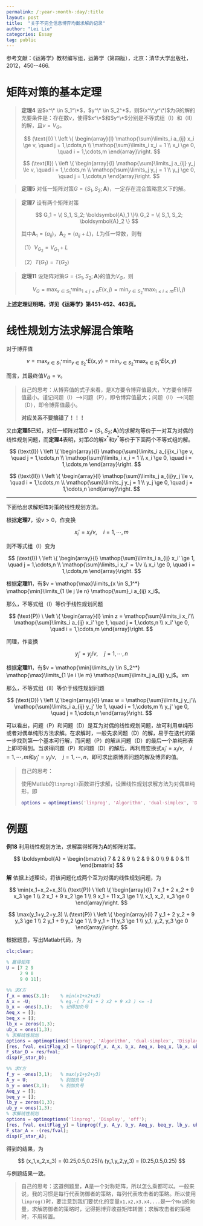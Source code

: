 ```yaml
---
permalink: /:year-:month-:day/:title
layout: post
title:  "关于不完全信息博弈均衡求解的记录"
author: "Lei Lie"
categories: Essay
tag: public 
---
```


参考文献：《运筹学》教材编写组，运筹学（第四版），北京：清华大学出版社，2012，450--466.

# 矩阵对策的基本定理

> **定理4** 设$x^\* \in S_1^\*$，$y^\* \in S_2^*$，则$(x^\*,y^\*)$为$G$的解的充要条件是：存在数$v$，使得$x^\*$和$y^\*$分别是不等式组（I）和（II）的解，且$v = V_G$。
> 
> $$
> (\text{I}) \ \left \{ \begin{array}{l}
> 	\mathop{\sum}\limits_i a_{ij} x_i \ge v, \quad j = 1,\cdots,n	\\
> 	\mathop{\sum}\limits_i x_i = 1	\\
> 	x_i \ge 0, \quad i = 1,\cdots,m
> \end{array}\right.
> $$
>
> $$
> (\text{II}) \ \left \{ \begin{array}{l}
> 	\mathop{\sum}\limits_j a_{ij} y_j \le v, \quad i = 1,\cdots,m	\\
> 	\mathop{\sum}\limits_j y_j = 1	\\
> 	y_j \ge 0, \quad j = 1,\cdots,n
> \end{array}\right.
> $$

> **定理5** 对任一矩阵对策$G=\{S_1,S_2;\boldsymbol{A}\}$，一定存在混合策略意义下的解。

> **定理7** 设有两个矩阵对策
> 
> $$
> G_1 = \{ S_1, S_2; \boldsymbol{A}_1 \}\\
> G_2 = \{ S_1, S_2; \boldsymbol{A}_2 \}
> $$
> 
> 其中$\boldsymbol{A}_1 = (a_{ij})$，$\boldsymbol{A}_2 = (a_{ij}+L)$，$L$为任一常数，则有
>
> （1）$V_{G_2}=V_{G_1} + L$
>
> （2）$T(G_1) = T(G_2)$

> **定理11** 设矩阵对策$G=\{S_1,S_2;\boldsymbol{A}\}$的值为$V_G$，则
> 
> $$
> V_G = \max_{x \in S_1^*} \min_{1 \le j \le n} E(x,j) = \min_{y \in S_2^*} \max_{1 \le i \le m} E(i,j)
> $$

**上述定理证明略，详见《运筹学》第451-452、463页。**

# 线性规划方法求解混合策略

对于博弈值

$$
v = \max_{x \in S_1^*} \min_{y \in S_2^*} E(x,y) = \min_{y \in S_2^*} \max_{x \in S_1^*} E(x,y)
$$

而言，其最终值$V_G = v$。

> 自己的思考：从博弈值的式子来看，是X方要令博弈值最大，Y方要令博弈值最小。谨记问题（I）——>问题（P），即令博弈值最大；问题（II）——>问题（D），即令博弈值最小。
>
> **对应关系不要搞错了！！！**

又由**定理5**已知，对任一矩阵对策$G=\{S_1,S_2;\boldsymbol{A}\}$的求解均等价于一对互为对偶的线性规划问题，而**定理4**表明，对策$G$的解$x^*$和$y^*$等价于下面两个不等式组的解。

$$
(\text{I}) \ \left \{ \begin{array}{l}
	\mathop{\sum}\limits_i a_{ij}x_i \ge v, \quad j = 1,\cdots,n	\\
	\mathop{\sum}\limits_i x_i = 1	\\
	x_i \ge 0, \quad i = 1,\cdots,m
\end{array}\right.
$$

$$
(\text{II}) \ \left \{ \begin{array}{l}
	\mathop{\sum}\limits_j a_{ij}y_j \le v, \quad i = 1,\cdots,m	\\
	\mathop{\sum}\limits_j y_j = 1	\\
	y_j \ge 0, \quad j = 1,\cdots,n
\end{array}\right.
$$

---

下面给出求解矩阵对策的线性规划方法。

根据**定理7**，设$v > 0$，作变换

$$
x_i' = x_i / v, \quad i = 1,\cdots,m
$$

则不等式组（I）变为

$$
(\text{I}) \ \left \{ \begin{array}{l}
	\mathop{\sum}\limits_i a_{ij} x_i' \ge 1, \quad j = 1,\cdots,n	\\
	\mathop{\sum}\limits_i x_i' = 1/v	\\
	x_i \ge 0, \quad i = 1,\cdots,m
\end{array}\right.
$$

根据**定理11**，有$v = \mathop{\max}\limits_{x \in S_1^*} \mathop{\min}\limits_{1 \le j \le n} \mathop{\sum}_i a_{ij} x_i$。

那么，不等式组（I）等价于线性规划问题

$$
(\text{P}) \ \left \{ \begin{array}{l}
	\min z = \mathop{\sum}\limits_i x_i'\\
	\mathop{\sum}\limits_i a_{ij} x_i' \ge 1, \quad j = 1,\cdots,n	\\
	x_i' \ge 0, \quad i = 1,\cdots,m
\end{array}\right.
$$

同理，作变换

$$
y_j' = y_j / v,\quad j = 1,\cdots,n
$$

根据**定理11**，有$v = \mathop{\min}\limits_{y \in S_2^*} \mathop{\max}\limits_{1 \le i \le m} \mathop{\sum}\limits_j a_{ij} y_j$。xm

那么，不等式组（II）等价于线性规划问题

$$
(\text{D}) \ \left \{ \begin{array}{l}
	\max w = \mathop{\sum}\limits_j y_j'\\
	\mathop{\sum}\limits_i a_{ij} y_j' \le 1, \quad i = 1,\cdots,m	\\
	y_j' \ge 0, \quad j = 1,\cdots,n
\end{array}\right.
$$

可以看出，问题（P）和问题（D）是互为对偶的线性规划问题，故可利用单纯形或者对偶单纯形方法求解。在求解时，一般先求问题（D）的解，易于在迭代的第一步找到第一个基本可行解，而问题（P）的解从问题（D）的最后一个单纯形表上即可得到。当求得问题（P）和问题（D）的解后，再利用变换式$x_i' = x_i / v, \quad i = 1,\cdots,m$和$y_j' = y_j / v,\quad j = 1,\cdots,n$，即可求出原博弈问题的解及博弈的值。

> 自己的思考：
>
> 使用Matlab的`linprog()`函数进行求解，设置线性规划求解方法为对偶单纯形，即
>
> ```matlab
> options = optimoptions('linprog', 'Algorithm', 'dual-simplex', 'Display', 'off');
> ```

# 例题

**例18** 利用线性规划方法，求解赢得矩阵为$\boldsymbol{A}$的矩阵对策。

$$
\boldsymbol{A} = \begin{bmatrix}
7 & 2 & 9 \\
2 & 9 & 0 \\
9 & 0 & 11
\end{bmatrix}
$$

**解** 依据上述理论，将该问题化成两个互为对偶的线性规划问题，为

$$
\min(x_1+x_2+x_3)\\
(\text{P}) \ \left \{ \begin{array}{l}
	7 x_1 + 2 x_2 + 9 x_3 \ge 1 \\
	2 x_1 + 9 x_2  \ge 1 \\
	9 x_1 + 11 x_3 \ge 1 \\
	x_1, x_2, x_3 \ge 0
\end{array}\right.
$$

$$
\max(y_1+y_2+y_3) \\
(\text{P}) \ \left \{ \begin{array}{l}
    7 y_1 + 2 y_2 + 9 y_3 \ge 1 \\
    2 y_1 + 9 y_2  \ge 1 \\
    9 y_1 + 11 y_3 \ge 1 \\
    y_1, y_2, y_3 \ge 0
\end{array}\right.
$$

根据题意，写出Matlab代码，为

```matlab
clc;clear;

% 赢得矩阵
U = [7 2 9
     2 9 0
     9 0 11];

%% 求X方
f_x = ones(3,1);    % min(x1+x2+x3)
A_x = -U;           % eg.-( 7 x1 + 2 x2 + 9 x3 ) <= -1
b_x = -ones(3,1);   % 记得加负号
Aeq_x = [];
beq_x = [];
lb_x = zeros(1,3);
ub_x = ones(1,3);
% 求解线性规划
options = optimoptions('linprog', 'Algorithm', 'dual-simplex', 'Display', 'off');
[res, fval, exitFlag_x] = linprog(f_x, A_x, b_x, Aeq_x, beq_x, lb_x, ub_x, options);
F_star_D = res/fval;
disp(F_star_D);

%% 求Y方
f_y = -ones(3,1);   % max(y1+y2+y3)
A_y = U;            % 别加负号
b_y = ones(3,1);    % 别加负号
Aeq_y = [];
beq_y = [];
lb_y = zeros(1,3);
ub_y = ones(1,3);
% 求解线性规划
options = optimoptions('linprog', 'Display', 'off');
[res, fval, exitFlag_y] = linprog(f_y, A_y, b_y, Aeq_y, beq_y, lb_y, ub_y, options);
F_star_A = -(res/fval);
disp(F_star_A);
```

得到的结果，为

$$
(x_1,x_2,x_3) = (0.25,0.5,0.25)\\
(y_1,y_2,y_3) = (0.25,0.5,0.25)
$$

与例题结果一致。

> 自己的思考：这道例题里，$\boldsymbol{A}$是一个对称矩阵，所以怎么乘都可以。一般来说，我的习惯是每行代表防御者的策略，每列代表攻击者的策略。所以使用`linprog()`时，要注意到我们要优化的变量`x1,x2,x3,x4,...`是一个`Nx1`的向量，求解防御者的策略时，记得把博弈收益矩阵转置；求解攻击者的策略时，不用转置。